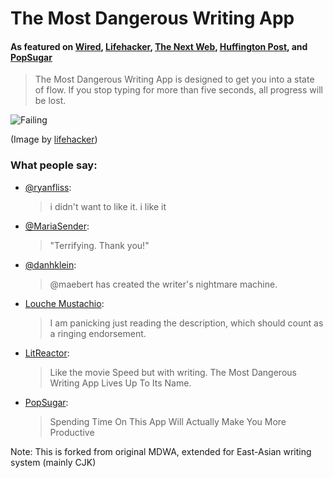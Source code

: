 # The Most Dangerous Writing App

#### As featured on [Wired](http://www.wired.com/2016/03/sadistic-writing-app-deletes-work-stop-typing/), [Lifehacker](http://lifehacker.com/the-most-dangerous-writing-app-destroys-your-progress-1762981262), [The Next Web](http://thenextweb.com/apps/2016/03/07/this-writing-app-will-delete-your-work-if-you-stop-typing/), [Huffington Post](http://www.huffingtonpost.com/2016/03/07/the-most-dangerous-writing-app-is-a-terrifying-productivity-tool_n_9399844.html), and [PopSugar](https://me.popsugar.com/technology/Why-Most-Dangerous-Writing-App-Make-You-More-Productive-40420571)

> The Most Dangerous Writing App is designed to get you into a state of flow.
> If you stop typing for more than five seconds, all progress will be lost.

![Failing](https://cloud.githubusercontent.com/assets/1047165/19895307/94ca8e02-a050-11e6-95d0-42a3fd58437b.gif)

(Image by [lifehacker](http://lifehacker.com/the-most-dangerous-writing-app-destroys-your-progress-1762981262))

### What people say:

* [@ryanfliss](https://twitter.com/ryanfliss/status/704389331067150337):

  > i didn't want to like it. i like it
* [@MariaSender](https://twitter.com/MariaSender/status/704705285219336192):

  >"Terrifying. Thank you!"
* [@danhklein](https://twitter.com/danhklein/status/704701084908978176):

  > @maebert has created the writer's nightmare machine.
* [Louche Mustachio](http://www.metafilter.com/157549/The-Most-Frustrating-Writing-Webpage#6422455):

  > I am panicking just reading the description, which should count as a ringing endorsement.

* [LitReactor](https://twitter.com/LitReactor/status/706937232863719424):

  > Like the movie Speed but with writing. The Most Dangerous Writing App Lives Up To Its Name.

* [PopSugar](https://me.popsugar.com/technology/Why-Most-Dangerous-Writing-App-Make-You-More-Productive-40420571):

  > Spending Time On This App Will Actually Make You More Productive

Note: This is forked from original MDWA, extended for East-Asian writing system (mainly CJK)